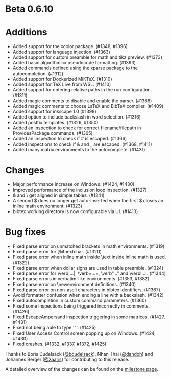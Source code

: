 # Beta 0.6.10

# Additions
* Added support for the xcolor package. (#1348, #1396)
* Added support for language injection. (#1363)
* Added support for custom preamble for math and tikz preview. (#1373)
* Added basic algorithmicx pseudocode formatting. (#1393)
* Added commands defined using the xparse package to the autocompletion. (#1312)
* Added support for Dockerized MiKTeX. (#1310)
* Added support for TeX Live from WSL. (#1410)
* Added support for entering relative paths in the run configuration. (#1311)
* Added magic comments to disable and enable the parser. (#1388)
* Added magic comments to choose LaTeX and BibTeX compiler. (#1409)
* Added support for inkscape 1.0 (#1398)
* Added option to include backslash in word selection. (#1316)
* Added postfix templates. (#1326, #1350)
* Added an inspection to check for correct filename/filepath in ProvidesPackage commands. (#1365)
* Added an inspection to check if # is escaped. (#1366)
* Added inspections to check if & and _ are escaped. (#1368, #1411)
* Added many matrix environments to the autocomplete. (#1431)

# Changes
* Major performance increase on Windows. (#1424, #1430)
* Improved performance of the inclusion loop inspection. (#1327)
* & and \\ get aligned in simple tables. (#1341)
* A second $ does no longer get auto-inserted when the first $ closes an inline math environment. (#1323)
* bibtex working directory is now configurable via UI. (#1413)

# Bug fixes
* Fixed parse error on unmatched brackets in math environments. (#1319)
* Fixed parse error for \@ifnextchar. (#1320)
* Fixed parse error when inline math inside \text inside inline math is used. (#1322)
* Fixed parse error when dollar signs are used in table preamble. (#1324)
* Fixed parse error for \verb|...|, \verb=...=, \verb"..." and \verb!...!. (#1344)
* Fixed parse errors in verbatim-like environments. (#1353, #1382)
* Fixed parse error on \newenvironment definitions. (#1340)
* Fixed parse error on non-ascii characters in bibtex identifiers. (#1367)
* Avoid formatter confusion when ending a line with a backslash. (#1342)
* Fixed autocompletion in custom command parameters. (#1360)
* Fixed some inspections being triggered incorrectly in comments. (#1426)
* Fixed EscapeAmpersand inspection triggering in some matrices. (#1427, #1431)
* Fixed not being able to type '\"'. (#1425)
* Fixed User Access Control screen popping up on Windows. (#1424, #1430)
* Fixed crashes. (#1332, #1337, #1372, #1425)

Thanks to Boris Dudelsack ([@bdudelsack](https://github.com/bdudelsack)), Nhan Thai ([@dandoh](https://github.com/dandoh)) and Johannes Berger ([@Xaaris](https://github.com/xaaris)) for contributing to this release.

A detailed overview of the changes can be found on the [milestone page](https://github.com/Hannah-Sten/TeXiFy-IDEA/milestone/19?closed=1).

